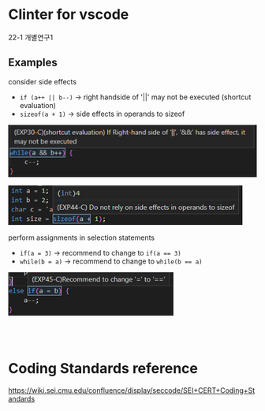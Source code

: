 # Clinter for vscode
22-1 개별연구1

## Examples
consider side effects
- `if (a++ || b--)` ->  right handside of '||' may not be executed (shortcut evaluation)
- `sizeof(a + 1)` -> side effects in operands to sizeof

![sideeffects1](/images/sideeffect_example1.png)

![sideeffects2](/images/sideeffect_example2.png)

perform assignments in selection statements
- `if(a = 3)` -> recommend to change to `if(a == 3)`
- `while(b = a)` -> recommend to change to `while(b == a)`

![assignment1](/images/assignment_example1.png)

<br />
<br />

# Coding Standards reference
https://wiki.sei.cmu.edu/confluence/display/seccode/SEI+CERT+Coding+Standards
